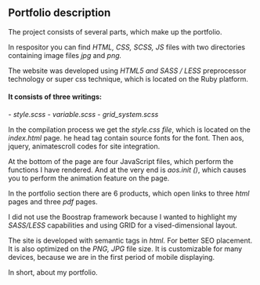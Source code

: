 <h2>Portfolio description</h2>

The project consists of several parts,
which make up the portfolio.

In respositor you can find <em>HTML, CSS, SCSS, JS</em> files
with two directories containing image files <em>jpg</em> and <em>png.</em>

The website was developed using <em>HTML5 and SASS / LESS</em> preprocessor technology
or super css technique, which is located on the Ruby platform.
 
 <h4>It consists of three writings:</h4>
- <em>style.scss</em>
- <em>variable.scss</em>
- <em>grid_system.scss</em>

In the compilation process we get the <em>style.css file</em>,
which is located on the <em>index.html</em> page.
he head tag contain source fonts for the font.
Then aos, jquery, animatescroll codes for site integration.

At the bottom of the page are four JavaScript files,
which perform the functions I have rendered.
And at the very end is <em>aos.init ()</em>,
which causes you to perform the animation feature on the page.

In the portfolio section there are 6 products,
which open links to three <em>html</em> pages and three <em>pdf</em> pages.

I did not use the Boostrap framework because I wanted to highlight my <em>SASS/LESS</em> capabilities
and using GRID for a vised-dimensional layout.

The site is developed with semantic tags in <em>html.</em>
For better SEO placement. It is also optimized on the <em>PNG, JPG</em> file size.
It is customizable for many devices,
because we are in the first period of mobile displaying.

In short, about my portfolio.
